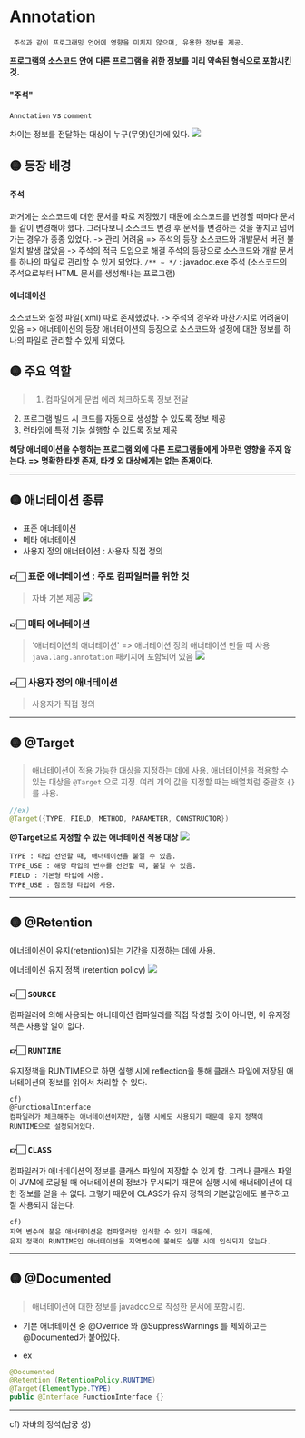 # Annotation
	 주석과 같이 프로그래밍 언어에 영향을 미치지 않으며, 유용한 정보를 제공.
**프로그램의 소스코드 안에 다른 프로그램을 위한 정보를 미리 약속된 형식으로 포함시킨 것.**


#### "주석"
``Annotation`` vs  ``comment``

차이는 정보를 전달하는 대상이 누구(무엇)인가에 있다.
![](https://velog.velcdn.com/images/bokimy/post/480e86a9-4a5b-4766-a0bc-377e83c209d5/image.png)

## 🟡 등장 배경
#### 주석
과거에는 소스코드에 대한 문서를 따로 저장했기 때문에 소스코드를 변경할 때마다 문서를 같이 변경해야 했다. 그러다보니 소스코드 변경 후 문서를 변경하는 것을 놓치고 넘어가는 경우가 종종 있었다. -> 관리 어려움 => 주석의 등장
소스코드와 개발문서 버전 불일치 발생 많았음 -> 주석의 적극 도입으로 해결
주석의 등장으로 소스코드와 개발 문서를 하나의 파일로 관리할 수 있게 되었다.
``/** ~ */`` : javadoc.exe 주석 (소스코드의 주석으로부터 HTML 문서를 생성해내는 프로그램)

#### 애너테이션
소스코드와 설정 파일(.xml) 따로 존재했었다. -> 주석의 경우와 마찬가지로 어려움이 있음 => 애너테이션의 등장
애너테이션의 등장으로 소스코드와 설정에 대한 정보를 하나의 파일로 관리할 수 있게 되었다.

## 🟡 주요 역할
> 1) 컴파일에게 문법 에러 체크하도록 정보 전달
2) 프로그램 빌드 시 코드를 자동으로 생성할 수 있도록 정보 제공
3) 런타임에 특정 기능 실행할 수 있도록 정보 제공

**해당 애너테이션을 수행하는 프로그램 외에 다른 프로그램들에게 아무런 영향을 주지 않는다.
=> 명확한 타겟 존재, 타겟 외 대상에게는 없는 존재이다.**


---
## 🟡 애너테이션 종류
- 표준 애너테이션
- 메타 애너테이션
- 사용자 정의 애너테이션  : 사용자 직접 정의

### 👉🏻 표준 애너테이션 : 주로 컴파일러를 위한 것
> 자바 기본 제공
![](https://velog.velcdn.com/images/bokimy/post/2816204e-7d17-49fd-a613-f187935913bb/image.png)

### 👉🏻 매타 에너테이션
> '애너테이션의 애너테이션' => 애너테이션 정의 
애너테이션 만들 때 사용
``java.lang.annotation`` 패키지에 포함되어 있음
![](https://velog.velcdn.com/images/bokimy/post/a26f1c5a-cfee-4c83-94ee-0e4a724ebaf5/image.png)

### 👉🏻 사용자 정의 애너테이션
> 사용자가 직접 정의

---
## 🟡 @Target
> 애너테이션이 적용 가능한 대상을 지정하는 데에 사용.
애너테이션을 적용할 수 있는 대상을 ``@Target`` 으로 지정.
여러 개의 값을 지정할 때는 배열처럼 중괄호 ``{}`` 를 사용.

```java
//ex)
@Target({TYPE, FIELD, METHOD, PARAMETER, CONSTRUCTOR})
```

**@Target으로 지정할 수 있는 애너테이션 적용 대상**
![](https://velog.velcdn.com/images/bokimy/post/eb038fb2-f0d2-46fb-a672-7a30aba4aa70/image.png)

```
TYPE : 타입 선언할 때, 애너테이션을 붙일 수 있음.
TYPE_USE : 해당 타입의 변수를 선언할 때, 붙일 수 있음.
FIELD : 기본형 타입에 사용.
TYPE_USE : 참조형 타입에 사용.
```

---
## 🟡 @Retention
애너테이션이 유지(retention)되는 기간을 지정하는 데에 사용.

애너테이션 유지 정책 (retention policy)
![](https://velog.velcdn.com/images/bokimy/post/3cbc0202-98ce-49e6-87a3-5c203f294906/image.png)

### 👉🏻 ``SOURCE``
컴파일러에 의해 사용되는 애너테이션 
	컴파일러를 직접 작성할 것이 아니면, 이 유지정책은 사용할 일이 없다.
### 👉🏻 ``RUNTIME``
유지정책을 RUNTIME으로 하면 실행 시에 reflection을 통해 클래스 파일에 저장된 애너테이션의 정보를 읽어서 처리할 수 있다.

```
cf)
@FunctionalInterface
컴파일러가 체크해주는 애너테이션이지만, 실행 시에도 사용되기 때문에 유지 정책이 RUNTIME으로 설정되어있다.
```
### 👉🏻 ``CLASS``
컴파일러가 애너테이션의 정보를 클래스 파일에 저장할 수 있게 함.
그러나 클래스 파일이 JVM에 로딩될 때 애너테이션의 정보가 무시되기 때문에 실행 시에 애너테이션에 대한 정보를 얻을 수 없다.
그렇기 때문에 CLASS가 유지 정책의 기본값임에도 불구하고 잘 사용되지 않는다.

```
cf)
지역 변수에 붙은 애너테이션은 컴파일러만 인식할 수 있기 때문에,
유지 정책이 RUNTIME인 애너테이션을 지역변수에 붙여도 실행 시에 인식되지 않는다.
```

---
## 🟡 @Documented
> 애너테이션에 대한 정보를 javadoc으로 작성한 문서에 포함시킴.

- 기본 애너테이션 중 @Override 와 @SuppressWarnings 를 제외하고는 @Documented가 붙어있다.

- ex

```java
@Documented
@Retention (RetentionPolicy.RUNTIME)
@Target(ElementType.TYPE)
public @Interface FunctionInterface {}
```

---
cf)
자바의 정석(남궁 성)
